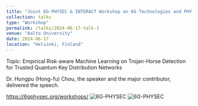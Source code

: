 ```yaml
---
title: "Joint 6G-PHYSEC & INTERACT Workshop on 6G Technologies and PHY Layer Security"
collection: talks
type: "Workshop"
permalink: /talks/2024-06-17-talk-1
venue: "Aalto University"
date: 2024-06-17
location: "Helsinki, Finland"
---
```


Topic: Empirical Risk-aware Machine Learning on Trojan-Horse Detection for Trusted Quantum Key Distribution Networks

Dr. Hungpu (Hong-fu) Chou, the speaker and the major contributor, delivered the speech.

<https://6gphysec.org/workshops/>
![6G-PHYSEC](https://leo06051212.github.io/images/6G-PHYSEC-workshop-2024_01.jpeg)
![6G-PHYSEC](https://leo06051212.github.io/images/6G-PHYSEC-workshop-2024_02.jpeg)


